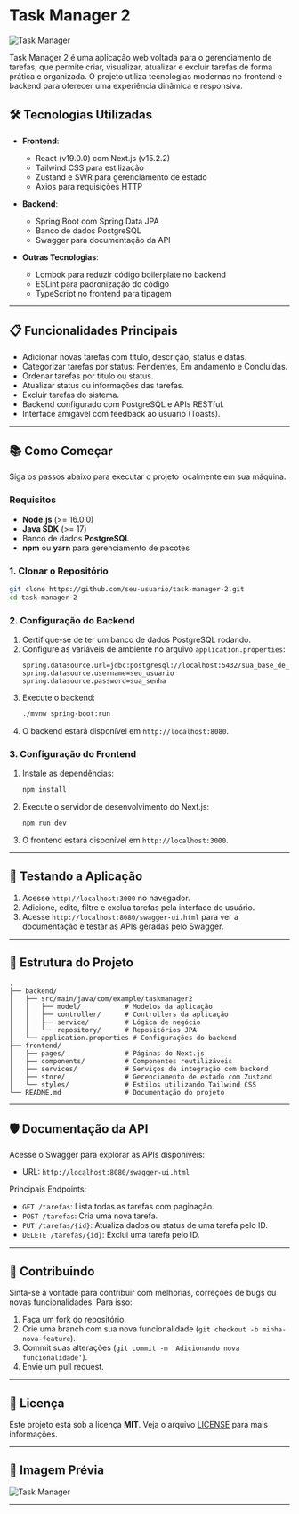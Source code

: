 # Task Manager 2

![Task Manager](https://via.placeholder.com/800x200?text=Task+Manager+Logo)

Task Manager 2 é uma aplicação web voltada para o gerenciamento de tarefas, que permite criar, visualizar, atualizar e excluir tarefas de forma prática e organizada. O projeto utiliza tecnologias modernas no frontend e backend para oferecer uma experiência dinâmica e responsiva.

## 🛠️ Tecnologias Utilizadas

- **Frontend**: 
  - React (v19.0.0) com Next.js (v15.2.2)
  - Tailwind CSS para estilização
  - Zustand e SWR para gerenciamento de estado
  - Axios para requisições HTTP

- **Backend**:
  - Spring Boot com Spring Data JPA
  - Banco de dados PostgreSQL
  - Swagger para documentação da API

- **Outras Tecnologias**:
  - Lombok para reduzir código boilerplate no backend
  - ESLint para padronização do código
  - TypeScript no frontend para tipagem

---

## 📋 Funcionalidades Principais

- Adicionar novas tarefas com título, descrição, status e datas.
- Categorizar tarefas por status: Pendentes, Em andamento e Concluídas.
- Ordenar tarefas por título ou status.
- Atualizar status ou informações das tarefas.
- Excluir tarefas do sistema.
- Backend configurado com PostgreSQL e APIs RESTful.
- Interface amigável com feedback ao usuário (Toasts).

---

## 📚 Como Começar

Siga os passos abaixo para executar o projeto localmente em sua máquina.

### Requisitos

- **Node.js** (>= 16.0.0)
- **Java SDK** (>= 17)
- Banco de dados **PostgreSQL**
- **npm** ou **yarn** para gerenciamento de pacotes

### 1. Clonar o Repositório

```bash
git clone https://github.com/seu-usuario/task-manager-2.git
cd task-manager-2
```

### 2. Configuração do Backend

1. Certifique-se de ter um banco de dados PostgreSQL rodando.
2. Configure as variáveis de ambiente no arquivo `application.properties`:
   ```properties
   spring.datasource.url=jdbc:postgresql://localhost:5432/sua_base_de_dados
   spring.datasource.username=seu_usuario
   spring.datasource.password=sua_senha
   ```
3. Execute o backend:
   ```bash
   ./mvnw spring-boot:run
   ```
4. O backend estará disponível em `http://localhost:8080`.

### 3. Configuração do Frontend

1. Instale as dependências:
   ```bash
   npm install
   ```
2. Execute o servidor de desenvolvimento do Next.js:
   ```bash
   npm run dev
   ```
3. O frontend estará disponível em `http://localhost:3000`.

---

## 🧪 Testando a Aplicação

1. Acesse `http://localhost:3000` no navegador.
2. Adicione, edite, filtre e exclua tarefas pela interface de usuário.
3. Acesse `http://localhost:8080/swagger-ui.html` para ver a documentação e testar as APIs geradas pelo Swagger.

---

## 📂 Estrutura do Projeto

```plaintext
.
├── backend/
│   ├── src/main/java/com/example/taskmanager2
│   │   ├── model/           # Modelos da aplicação
│   │   ├── controller/      # Controllers da aplicação
│   │   ├── service/         # Lógica de negócio
│   │   └── repository/      # Repositórios JPA
│   └── application.properties # Configurações do backend
├── frontend/
│   ├── pages/               # Páginas do Next.js
│   ├── components/          # Componentes reutilizáveis
│   ├── services/            # Serviços de integração com backend
│   ├── store/               # Gerenciamento de estado com Zustand
│   └── styles/              # Estilos utilizando Tailwind CSS
└── README.md                # Documentação do projeto
```

---

## 🛡️ Documentação da API

Acesse o Swagger para explorar as APIs disponíveis:

- URL: `http://localhost:8080/swagger-ui.html`

Principais Endpoints:

- `GET /tarefas`: Lista todas as tarefas com paginação.
- `POST /tarefas`: Cria uma nova tarefa.
- `PUT /tarefas/{id}`: Atualiza dados ou status de uma tarefa pelo ID.
- `DELETE /tarefas/{id}`: Exclui uma tarefa pelo ID.

---

## 🤝 Contribuindo

Sinta-se à vontade para contribuir com melhorias, correções de bugs ou novas funcionalidades. Para isso:

1. Faça um fork do repositório.
2. Crie uma branch com sua nova funcionalidade (`git checkout -b minha-nova-feature`).
3. Commit suas alterações (`git commit -m 'Adicionando nova funcionalidade'`).
4. Envie um pull request.

---

## 📝 Licença

Este projeto está sob a licença **MIT**. Veja o arquivo [LICENSE](LICENSE) para mais informações.

---

## 🚀 Imagem Prévia

![Task Manager](https://via.placeholder.com/800x200?text=Task+Manager+Logo)

---
